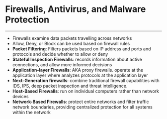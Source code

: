 # Firewalls, Antivirus, and Malware Protection
---

* Firewalls examine data packets travelling across networks
* Allow, Deny, or Block can be used based on firewall rules
* **Packet Filtering**: Filters packets based on IP address and ports and protocols and decide whether to allow or deny
* **Stateful Inspection Firewalls**: records information about active connections, and allow more informed decisions
* **Application-layer Firewalls**: AKA proxy firewalls. operate at the application layer where analyzes protocols at the application layer
* **Next-Generation firewalls**: combine traditional firewall capabilities with IDS, IPS, deep packet inspection and threat intelligence.
* **Host-Based Firewalls**: run on individual computers rather than network devices
* **Network-Based Firewalls**: protect entire networks and filter traffic network boundaries, providing centralized protection for all systems within the network
